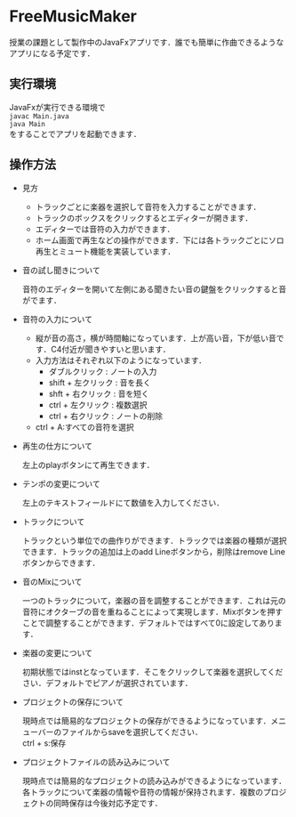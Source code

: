 # FreeMusicMaker

授業の課題として製作中のJavaFxアプリです．誰でも簡単に作曲できるようなアプリになる予定です．

## 実行環境

JavaFxが実行できる環境で  
```javac Main.java```  
```java Main```  
をすることでアプリを起動できます．

## 操作方法

* 見方
  * トラックごとに楽器を選択して音符を入力することができます．
  * トラックのボックスをクリックするとエディターが開きます．
  * エディターでは音符の入力ができます．
  * ホーム画面で再生などの操作ができます．下には各トラックごとにソロ再生とミュート機能を実装しています．

* 音の試し聞きについて

  音符のエディターを開いて左側にある聞きたい音の鍵盤をクリックすると音がでます．

* 音符の入力について
  * 縦が音の高さ，横が時間軸になっています．上が高い音，下が低い音です．C4付近が聞きやすいと思います．
  * 入力方法はそれぞれ以下のようになっています．
    * ダブルクリック : ノートの入力
    * shift + 左クリック : 音を長く
    * shft + 右クリック : 音を短く
    * ctrl + 左クリック : 複数選択
    * ctrl + 右クリック : ノートの削除
  * ctrl + A:すべての音符を選択

* 再生の仕方について

   左上のplayボタンにて再生できます．

* テンポの変更について

  左上のテキストフィールドにて数値を入力してください．

* トラックについて

  トラックという単位での曲作りができます．トラックでは楽器の種類が選択できます．トラックの追加は上のadd Lineボタンから，削除はremove Lineボタンからできます．

* 音のMixについて

  一つのトラックについて，楽器の音を調整することができます．これは元の音符にオクターブの音を重ねることによって実現します．Mixボタンを押すことで調整することができます．デフォルトではすべて0に設定してあります．

* 楽器の変更について

  初期状態ではinstとなっています．そこをクリックして楽器を選択してください．デフォルトでピアノが選択されています．

* プロジェクトの保存について

  現時点では簡易的なプロジェクトの保存ができるようになっています．メニューバーのファイルからsaveを選択してください．  
  ctrl + s:保存

* プロジェクトファイルの読み込みについて

  現時点では簡易的なプロジェクトの読み込みができるようになっています．各トラックについて楽器の情報や音符の情報が保持されます．複数のプロジェクトの同時保存は今後対応予定です．
